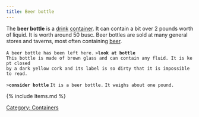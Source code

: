 ```yaml
---
title: Beer bottle
---
```


The **beer bottle** is a [drink](drink "wikilink")
[container](container "wikilink"). It can contain a bit over 2 pounds
worth of liquid. It is worth around 50 busc. Beer bottles are sold at
many general stores and taverns, most often containing
[beer](beer "wikilink").

`A beer bottle has been left here.`
`>`**`look at bottle`**
`This bottle is made of brown glass and can contain any fluid. It is kept closed`
`by a dark yellow cork and its label is so dirty that it is impossible to read. `

`>`**`consider bottle`**
`It is a beer bottle.`
`It weighs about one pound.`

{% include Items.md %}

[Category: Containers](Category:_Containers "wikilink")